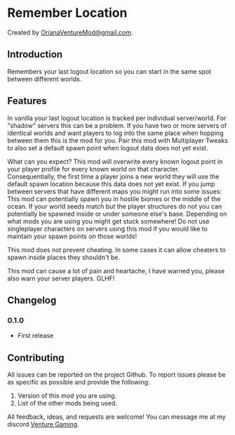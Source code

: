 # Remember Location

Created by [OrianaVentureMod@gmail.com](https://github.com/OrianaVenture/VentureValheim).

## Introduction

Remembers your last logout location so you can start in the same spot between different worlds.

## Features

In vanilla your last logout location is tracked per individual server/world. For "shadow" servers this can be a problem. If you have two or more servers of identical worlds and want players to log into the same place when hopping between them this is the mod for you. Pair this mod with Multiplayer Tweaks to also set a default spawn point when logout data does not yet exist.

What can you expect? This mod will overwrite every known logout point in your player profile for every known world on that character. Consequentially, the first time a player joins a new world they will use the default spawn location because this data does not yet exist. If you jump between servers that have different maps you might run into some issues: This mod can potentially spawn you in hostile biomes or the middle of the ocean. If your world seeds match but the player structures do not you can potentially be spawned inside or under someone else's base. Depending on what mods you are using you might get stuck somewhere! Do not use singleplayer characters on servers using this mod if you would like to maintain your spawn points on those worlds!

This mod does not prevent cheating. In some cases it can allow cheaters to spawn inside places they shouldn't be.

This mod can cause a lot of pain and heartache, I have warned you, please also warn your server players. GLHF!

## Changelog

### 0.1.0

* First release

## Contributing

All issues can be reported on the project Github. To report issues please be as specific as possible and provide the following:

1. Version of this mod you are using.
2. List of the other mods being used.

All feedback, ideas, and requests are welcome! You can message me at my discord [Venture Gaming](https://discord.gg/tAd5hapt88).
